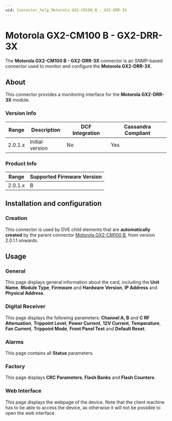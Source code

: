 ```yaml
---
uid: Connector_help_Motorola_GX2-CM100_B_-_GX2-DRR-3X
---
```


# Motorola GX2-CM100 B - GX2-DRR-3X

The **Motorola GX2-CM100 B - GX2-DRR-3X** connector is an SNMP-based connector used to monitor and configure the **Motorola GX2-DRR-3X**.

## About

This connector provides a monitoring interface for the **Motorola GX2-DRR-3X** module.

### Version Info

| **Range** | **Description** | **DCF Integration** | **Cassandra Compliant** |
|------------------|-----------------|---------------------|-------------------------|
| 2.0.1.x          | Initial version | No                  | Yes                     |

### Product Info

| Range | Supported Firmware Version |
|------------------|-----------------------------|
| 2.0.1.x          | B                           |

## Installation and configuration

### Creation

This connector is used by DVE child elements that are **automatically created** by the parent connector [Motorola GX2-CM100 B](xref:Connector_help_Motorola_GX2-CM100_B), from version 2.0.1.1 onwards.

## Usage

### General

This page displays general information about the card, including the **Unit Name**, **Module Type**, **Firmware** and **Hardware** **Version**, **IP Address** and **Physical Address**.

### Digital Receiver

This page displays the following parameters: **Channel A, B** and **C RF Attenuation**, **Trippoint Level**, **Power Current**, **12V Current**, **Temperature**, **Fan Current**, **Trippoint Mode**, **Front Panel Test** and **Default Reset**.

### Alarms

This page contains all **Status** parameters.

### Factory

This page displays **CRC Parameters**, **Flash Banks** and **Flash Counters**.

### Web Interface

This page displays the webpage of the device. Note that the client machine has to be able to access the device, as otherwise it will not be possible to open the web interface.
